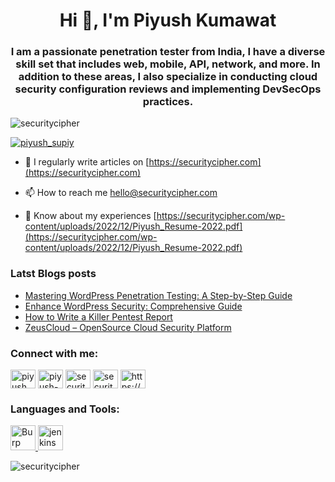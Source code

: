 
<h1 align="center">Hi 👋, I'm Piyush Kumawat</h1>
<h3 align="center">I am a passionate penetration tester from India, I have a diverse skill set that includes web, mobile, API, network, and more. In addition to these areas, I also specialize in conducting cloud security configuration reviews and implementing DevSecOps practices.</h3>

<p align="left"> <img src="https://komarev.com/ghpvc/?username=securitycipher&label=Profile%20views&color=0e75b6&style=flat" alt="securitycipher" /> </p>

<p align="left"> <a href="https://twitter.com/piyush_supiy" target="blank"><img src="https://img.shields.io/twitter/follow/piyush_supiy?logo=twitter&style=for-the-badge" alt="piyush_supiy" /></a> </p>

- 📝 I regularly write articles on [https://securitycipher.com](https://securitycipher.com)

- 📫 How to reach me hello@securitycipher.com

- 📄 Know about my experiences [https://securitycipher.com/wp-content/uploads/2022/12/Piyush_Resume-2022.pdf](https://securitycipher.com/wp-content/uploads/2022/12/Piyush_Resume-2022.pdf)

### Latst Blogs posts
<!-- BLOG-POST-LIST:START -->
- [Mastering WordPress Penetration Testing: A Step-by-Step Guide](https://securitycipher.com/2023/08/14/perform-security-testing-on-wordpress/)
- [Enhance WordPress Security: Comprehensive Guide](https://securitycipher.com/2023/08/12/enhance-wordpress-security-comprehensive-guide/)
- [How to Write a Killer Pentest Report](https://securitycipher.com/2023/08/05/how-to-write-a-killer-pentest-report/)
- [ZeusCloud – OpenSource Cloud Security Platform](https://securitycipher.com/2023/07/15/zeuscloud/)
<!-- BLOG-POST-LIST:END -->

<h3 align="left">Connect with me:</h3>
<p align="left">
<a href="https://twitter.com/piyush_supiy" target="blank"><img align="center" src="https://raw.githubusercontent.com/rahuldkjain/github-profile-readme-generator/master/src/images/icons/Social/twitter.svg" alt="piyush_supiy" height="30" width="40" /></a>
<a href="https://linkedin.com/in/piyush-kumawat" target="blank"><img align="center" src="https://raw.githubusercontent.com/rahuldkjain/github-profile-readme-generator/master/src/images/icons/Social/linked-in-alt.svg" alt="piyush-kumawat" height="30" width="40" /></a>
<a href="https://instagram.com/securitycipher" target="blank"><img align="center" src="https://raw.githubusercontent.com/rahuldkjain/github-profile-readme-generator/master/src/images/icons/Social/instagram.svg" alt="securitycipher" height="30" width="40" /></a>
<a href="https://www.youtube.com/c/securitycipher" target="blank"><img align="center" src="https://raw.githubusercontent.com/rahuldkjain/github-profile-readme-generator/master/src/images/icons/Social/youtube.svg" alt="securitycipher" height="30" width="40" /></a>
<a href="/https://securitycipher.com/post-sitemap.xml" target="blank"><img align="center" src="https://raw.githubusercontent.com/rahuldkjain/github-profile-readme-generator/master/src/images/icons/Social/rss.svg" alt="https://securitycipher.com/post-sitemap.xml" height="30" width="40" /></a>
</p>

<h3 align="left">Languages and Tools:</h3>
<p align="left"> <a href="https://portswigger.net/" target="_blank" rel="noreferrer"> <img src="https://www.kali.org/tools/burpsuite/images/burpsuite-logo.svg" alt="Burp Suite" width="40" height="40"/> </a><a href="https://www.jenkins.io" target="_blank" rel="noreferrer"> <img src="https://www.vectorlogo.zone/logos/jenkins/jenkins-icon.svg" alt="jenkins" width="40" height="40"/> </a>  </p>

<p><img align="left" src="https://github-readme-stats.vercel.app/api/top-langs?username=securitycipher&show_icons=true&locale=en&layout=compact" alt="securitycipher" /></p>


